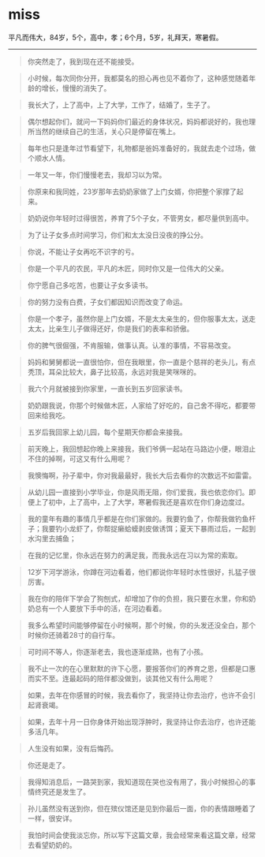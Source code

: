# miss
平凡而伟大，84岁，5个，高中，孝；6个月，5岁，礼拜天，寒暑假。

---

> 你突然走了，我到现在还不能接受。

> 小时候，每次同你分开，我都莫名的担心再也见不着你了，这种感觉随着年龄的增长，慢慢的消失了。

> 我长大了，上了高中，上了大学，工作了，结婚了，生子了。

> 偶尔想起你们，就问一下妈妈你们最近的身体状况，妈妈都说好的，我也理所当然的继续自己的生活，关心只是停留在嘴上。

> 每年也只是逢年过节看望下，礼物都是爸妈准备好的，我就去走个过场，做个顺水人情。

> 一年又一年，你们慢慢老去，我却习以为常。

> 你原来和我同姓，23岁那年去奶奶家做了上门女婿，你把整个家撑了起来。

> 奶奶说你年轻时过得很苦，养育了5个子女，不管男女，都尽量供到高中。

> 为了让子女多点时间学习，你们和太太没日没夜的挣公分。

> 你说，不能让子女再吃不识字的亏。

> 你是一个平凡的农民，平凡的木匠，同时你又是一位伟大的父亲。

> 你宁愿自己多吃苦，也要让子女多读书。

> 你的努力没有白费，子女们都因知识而改变了命运。

> 你是一个孝子，虽然你是上门女婿，不是太太亲生的，但你服事太太，送走太太，比亲生儿子做得还好，你是我们的表率和骄傲。

> 你的脾气很倔强，不肯服输，做事认真。认准的事情，不容易改变。

> 妈妈和舅舅都说一直很怕你，但在我眼里，你一直是个慈祥的老头儿，有点秃顶，耳朵比较大，鼻子比较高，永远对我是笑咪咪的。

> 我六个月就被接到你家里，一直长到五岁回家读书。

> 奶奶跟我说，你那个时候做木匠，人家给了好吃的，自己舍不得吃，都要带回来给我吃。

> 五岁后我回家上幼儿园，每个星期天你都会来接我。

> 前天晚上，我回想起你晚上来接我，我们爷俩一起站在马路边小便，眼泪止不住的掉啊，可这又有什么用呢？

> 我懊悔啊，孙子辈中，你对我最最好，我长大后去看你的次数远不如雷雷。

> 从幼儿园一直接到小学毕业，你是风雨无阻，你们爱我，我也依恋你们。即便上了初中，上了高中，上了大学，寒暑假我还是喜欢在你们身边度过。

> 我的童年有趣的事情几乎都是在你们家做的。我要钓鱼了，你帮我做钓鱼杆子；我要钓小龙虾了，你帮捉癞蛤蟆剥皮做诱饵；夏天下暴雨过后，一起到水沟里去捕鱼；

> 在我的记忆里，你永远在努力的满足我，而我永远在习以为常的索取。

> 12岁下河学游泳，你蹲在河边看着，他们都说你年轻时水性很好，扎猛子很厉害。

> 我在你的陪伴下学会了狗刨式，却增加了你的负担，我只要在水里，你和奶奶总有一个人要放下手中的活，在河边看着。

> 我多么希望时间能够停留在小时候啊，那个时候，你的头发还没全白，那个时候你还骑着28寸的自行车。

> 可时间不等人，你逐渐老去，我也逐渐成熟，也有了小孩。

> 我不止一次的在心里默默的许下心愿，要报答你们的养育之恩，但都是口惠而实不至。连最起码的陪伴都没做到，谈其他又有什么用呢？

> 如果，去年在你感冒的时候，我去看你了，我坚持让你去治疗，也许不会引起肾衰竭。

> 如果，去年十月一日你身体开始出现浮肿时，我坚持让你去治疗，也许还能多活几年。

> 人生没有如果，没有后悔药。

> 你还是走了。

> 我得知消息后，一路哭到家，我知道现在哭也没有用了，我小时候担心的事情终究还是发生了。

> 孙儿虽然没有送到你，但在殡仪馆还是见到你最后一面，你的表情跟睡着了一样，很安详。

> 我怕时间会使我淡忘你，所以写下这篇文章，我会经常来看这篇文章，经常去看望奶奶的。

